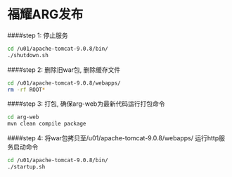 福耀ARG发布
====

####step 1:
停止服务

```Bash
cd /u01/apache-tomcat-9.0.8/bin/
./shutdown.sh
```

####step 2:
删除旧war包, 删除缓存文件
````Bash
cd /u01/apache-tomcat-9.0.8/webapps/
rm -rf ROOT*
````

####step 3:
打包, 确保arg-web为最新代码运行打包命令

```Bash
cd arg-web
mvn clean compile package
```

####step 4:
将war包拷贝至/u01/apache-tomcat-9.0.8/webapps/
运行http服务启动命令
```Bash
cd /u01/apache-tomcat-9.0.8/bin/
./startup.sh
```